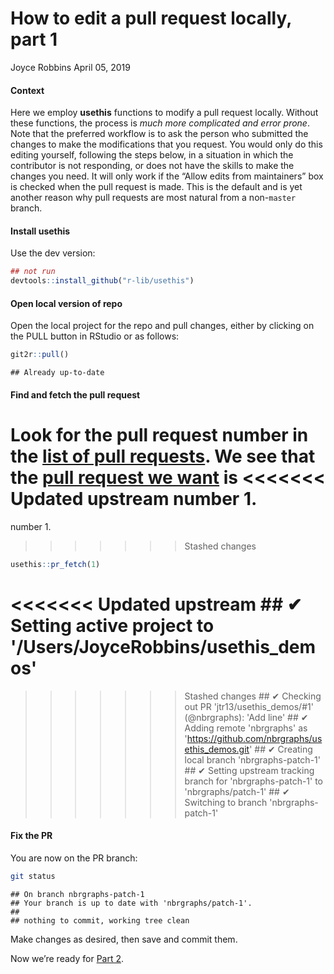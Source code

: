 How to edit a pull request locally, part 1
================
Joyce Robbins
April 05, 2019

#### Context

Here we employ **usethis** functions to modify a pull request locally.
Without these functions, the process is *much more complicated and error
prone*. Note that the preferred workflow is to ask the person who
submitted the changes to make the modifications that you request. You
would only do this editing yourself, following the steps below, in a
situation in which the contributor is not responding, or does not have
the skills to make the changes you need. It will only work if the “Allow
edits from maintainers” box is checked when the pull request is made.
This is the default and is yet another reason why pull requests are most
natural from a non-`master` branch.

#### Install **usethis**

Use the dev version:

``` r
## not run
devtools::install_github("r-lib/usethis")
```

#### Open local version of repo

Open the local project for the repo and pull changes, either by clicking
on the PULL button in RStudio or as follows:

``` r
git2r::pull()
```

    ## Already up-to-date

#### Find and fetch the pull request

Look for the pull request number in the [list of pull
requests](https://github.com/jtr13/usethis_demos/pulls). We see that the
[pull request we want](https://github.com/jtr13/usethis_demos/pull/1) is
<<<<<<< Updated upstream
number 1.
=======
number
    1.
>>>>>>> Stashed changes

``` r
usethis::pr_fetch(1)
```

<<<<<<< Updated upstream
    ## ✔ Setting active project to '/Users/JoyceRobbins/usethis_demos'
=======
>>>>>>> Stashed changes
    ## ✔ Checking out PR 'jtr13/usethis_demos/#1' (@nbrgraphs): 'Add line'
    ## ✔ Adding remote 'nbrgraphs' as 'https://github.com/nbrgraphs/usethis_demos.git'
    ## ✔ Creating local branch 'nbrgraphs-patch-1'
    ## ✔ Setting upstream tracking branch for 'nbrgraphs-patch-1' to 'nbrgraphs/patch-1'
    ## ✔ Switching to branch 'nbrgraphs-patch-1'

#### Fix the PR

You are now on the PR branch:

``` bash
git status
```

    ## On branch nbrgraphs-patch-1
    ## Your branch is up to date with 'nbrgraphs/patch-1'.
    ## 
    ## nothing to commit, working tree clean

Make changes as desired, then save and commit them.

Now we’re ready for [Part 2](how_to2.md).

